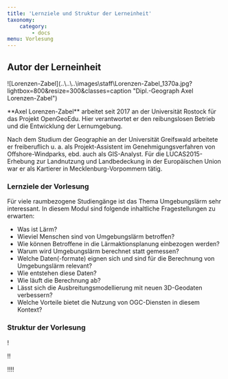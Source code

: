 ```yaml
---
title: 'Lernziele und Struktur der Lerneinheit'
taxonomy:
    category:
        - docs
menu: Vorlesung
---
```


## Autor der Lerneinheit
<div class="row align-items-center">
  <div class="col-sm-3" markdown="1">![Lorenzen-Zabel](..\..\..\images\staff\Lorenzen-Zabel_1370a.jpg?lightbox=800&resize=300&classes=caption "Dipl.-Geograph Axel Lorenzen-Zabel")</div>
  <div class="col-sm-9">
    <p markdown="1">**Axel Lorenzen-Zabel** arbeitet seit 2017 an der Universität Rostock für das Projekt OpenGeoEdu. Hier verantwortet er den reibungslosen Betrieb und die Entwicklung der Lernumgebung.</p>
    <p>Nach dem Studium der Geographie an der Universität Greifswald arbeitete er freiberuflich u. a. als Projekt-Assistent im Genehmigungsverfahren von Offshore-Windparks, ebd. auch als GIS-Analyst. Für die LUCAS2015-Erhebung zur Landnutzung und Landbedeckung in der Europäischen Union war er als Kartierer in Mecklenburg-Vorpommern tätig.</p>
  </div>
</div>

### Lernziele der Vorlesung

Für viele raumbezogene Studiengänge ist das Thema Umgebungslärm sehr interessant.
In diesem Modul sind folgende inhaltliche Fragestellungen zu erwarten:

* Was ist Lärm?
* Wieviel Menschen sind von Umgebungslärm betroffen?
* Wie können Betroffene in die Lärmaktionsplanung einbezogen werden?
* Warum wird Umgebungslärm berechnet statt gemessen?
* Welche Daten(-formate) eignen sich und sind für die Berechnung von Umgebungslärm relevant?
* Wie entstehen diese Daten?
* Wie läuft die Berechnung ab?
* Lässt sich die Ausbreitungsmodellierung mit neuen 3D-Geodaten verbessern?
* Welche Vorteile bietet die Nutzung von OGC-Diensten in diesem Kontext?


### Struktur der Vorlesung

! <p></p>

!! <p></p>

!!!! <p></p>